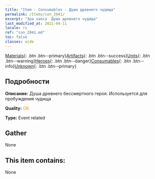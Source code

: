 ```yaml
---
title: "Item - Consumables - Душа древнего чудища"
permalink: /Items/con_2041/
excerpt: "Эра хаоса  Душа древнего чудища"
last_modified_at: 2021-04-11
locale: ru
ref: "con_2041.md"
toc: false
classes: wide
---
```

 [Materials](/ru/Items/){: .btn .btn--primary}[Artifacts](/ru/Items/Artifacts/){: .btn .btn--success}[Units](/ru/Items/Units/){: .btn .btn--warning}[Heroes](/ru/Items/Heroes/){: .btn .btn--danger}[Consumables](/ru/Items/Consumables/){: .btn .btn--info}[Unknown](/ru/Items/Unknown/){: .btn .btn--primary}

## Подробности
 **Описание:** Душа древнего бессмертного героя. Используется для пробуждения чудища

 **Quality:** <span style="color: #FF8C00">OK</span>

 **Type:** Event related

## Gather

  None

## This item contains:

  None

